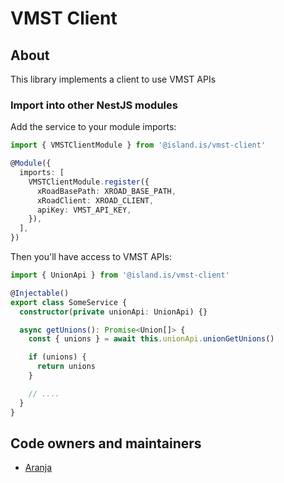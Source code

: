 # VMST Client

## About

This library implements a client to use VMST APIs

### Import into other NestJS modules

Add the service to your module imports:

```typescript
import { VMSTClientModule } from '@island.is/vmst-client'

@Module({
  imports: [
    VMSTClientModule.register({
      xRoadBasePath: XROAD_BASE_PATH,
      xRoadClient: XROAD_CLIENT,
      apiKey: VMST_API_KEY,
    }),
  ],
})
```

Then you'll have access to VMST APIs:

```typescript
import { UnionApi } from '@island.is/vmst-client'

@Injectable()
export class SomeService {
  constructor(private unionApi: UnionApi) {}

  async getUnions(): Promise<Union[]> {
    const { unions } = await this.unionApi.unionGetUnions()

    if (unions) {
      return unions
    }

    // ....
  }
}
```

## Code owners and maintainers

- [Aranja](https://github.com/orgs/island-is/teams/aranja/members)
